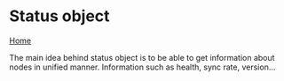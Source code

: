 # Status object

[Home](../README.md)

The main idea behind status object is to be able to get information about nodes in unified manner. Information such as health, sync rate, version...
